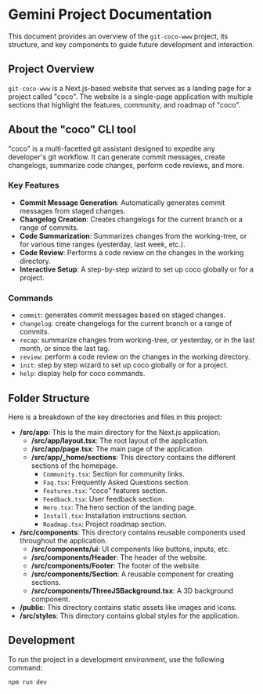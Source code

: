 # Gemini Project Documentation

This document provides an overview of the `git-coco-www` project, its structure, and key components to guide future development and interaction.

## Project Overview

`git-coco-www` is a Next.js-based website that serves as a landing page for a project called "coco". The website is a single-page application with multiple sections that highlight the features, community, and roadmap of "coco".

## About the "coco" CLI tool

"coco" is a multi-facetted git assistant designed to expedite any developer's git workflow. It can generate commit messages, create changelogs, summarize code changes, perform code reviews, and more.

### Key Features

-   **Commit Message Generation**: Automatically generates commit messages from staged changes.
-   **Changelog Creation**: Creates changelogs for the current branch or a range of commits.
-   **Code Summarization**: Summarizes changes from the working-tree, or for various time ranges (yesterday, last week, etc.).
-   **Code Review**: Performs a code review on the changes in the working directory.
-   **Interactive Setup**: A step-by-step wizard to set up coco globally or for a project.

### Commands

-   `commit`: generates commit messages based on staged changes.
-   `changelog`: create changelogs for the current branch or a range of commits.
-   `recap`: summarize changes from working-tree, or yesterday, or in the last month, or since the last tag.
-   `review`: perform a code review on the changes in the working directory.
-   `init`: step by step wizard to set up coco globally or for a project.
-   `help`: display help for coco commands.

## Folder Structure

Here is a breakdown of the key directories and files in this project:

-   **/src/app**: This is the main directory for the Next.js application.
    -   **/src/app/layout.tsx**: The root layout of the application.
    -   **/src/app/page.tsx**: The main page of the application.
    -   **/src/app/_home/sections**: This directory contains the different sections of the homepage.
        -   `Community.tsx`: Section for community links.
        -   `Faq.tsx`: Frequently Asked Questions section.
        -   `Features.tsx`: "coco" features section.
        -   `Feedback.tsx`: User feedback section.
        -   `Hero.tsx`: The hero section of the landing page.
        -   `Install.tsx`: Installation instructions section.
        -   `Roadmap.tsx`: Project roadmap section.
-   **/src/components**: This directory contains reusable components used throughout the application.
    -   **/src/components/ui**: UI components like buttons, inputs, etc.
    -   **/src/components/Header**: The header of the website.
    -   **/src/components/Footer**: The footer of the website.
    -   **/src/components/Section**: A reusable component for creating sections.
    -   **/src/components/ThreeJSBackground.tsx**: A 3D background component.
-   **/public**: This directory contains static assets like images and icons.
-   **/src/styles**: This directory contains global styles for the application.

## Development

To run the project in a development environment, use the following command:

```bash
npm run dev
```